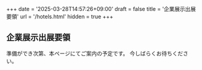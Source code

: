 +++
date = '2025-03-28T14:57:26+09:00'
draft = false
title = '企業展示出展要領'
url = '/hotels.html'
hidden = true
+++

## 企業展示出展要領
準備ができ次第、本ページにてご案内の予定です。
今しばらくお待ちください。
